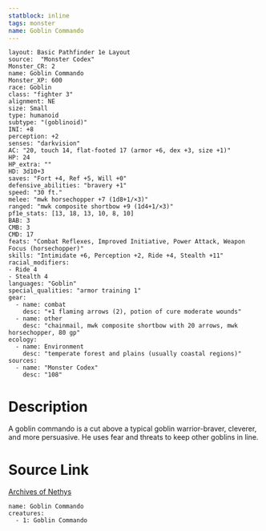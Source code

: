 ```yaml
---
statblock: inline
tags: monster
name: Goblin Commando
---
```

```statblock
layout: Basic Pathfinder 1e Layout
source:  "Monster Codex"
Monster_CR: 2
name: Goblin Commando
Monster_XP: 600
race: Goblin
class: "fighter 3"
alignment: NE
size: Small
type: humanoid
subtype: "(goblinoid)"
INI: +8
perception: +2
senses: "darkvision"
AC: "20, touch 14, flat-footed 17 (armor +6, dex +3, size +1)"
HP: 24
HP_extra: ""
HD: 3d10+3
saves: "Fort +4, Ref +5, Will +0"
defensive_abilities: "bravery +1"
speed: "30 ft."
melee: "mwk horsechopper +7 (1d8+1/×3)"
ranged: "mwk composite shortbow +9 (1d4+1/×3)"
pf1e_stats: [13, 18, 13, 10, 8, 10]
BAB: 3
CMB: 3
CMD: 17
feats: "Combat Reflexes, Improved Initiative, Power Attack, Weapon Focus (horsechopper)"
skills: "Intimidate +6, Perception +2, Ride +4, Stealth +11"
racial_modifiers:
- Ride 4
- Stealth 4
languages: "Goblin"
special_qualities: "armor training 1"
gear:
  - name: combat
    desc: "+1 flaming arrows (2), potion of cure moderate wounds"
  - name: other
    desc: "chainmail, mwk composite shortbow with 20 arrows, mwk horsechopper, 80 gp"
ecology:
  - name: Environment
    desc: "temperate forest and plains (usually coastal regions)"
sources:
  - name: "Monster Codex"
    desc: "108"
```
# Description
A goblin commando is a cut above a typical goblin warrior-braver, cleverer, and more persuasive. He uses fear and threats to keep other goblins in line.
# Source Link
[Archives of Nethys](https://aonprd.com/MonsterDisplay.aspx?ItemName=Goblin%20Commando)
```encounter-table
name: Goblin Commando
creatures:
  - 1: Goblin Commando
```

